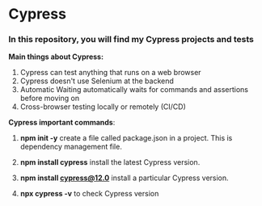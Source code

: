 # Cypress
### In this repository, you will find my Cypress projects and tests

<strong>Main things about Cypress:</strong>
1. Cypress can test anything that runs on a web browser
2. Cypress doesn't use Selenium at the backend
3. Automatic Waiting automatically waits for commands and assertions before moving on
4. Cross-browser testing locally or remotely (CI/CD)

<strong>Cypress important commands</strong>:
1. <strong>npm init -y</strong> create a file called package.json in a project. This is dependency management file.

2. <strong>npm install cypress</strong> install the latest Cypress version.
   
3. <strong>npm install cypress@12.0</strong> install a particular Cypress version.

4. <strong>npx cypress -v</strong> to check Cypress version
